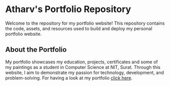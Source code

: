 # Atharv's Portfolio Repository

Welcome to the repository for my portfolio website! This repository contains the code, assets, and resources used to build and deploy my personal portfolio website.

## About the Portfolio

My portfolio showcases my education, projects, certificates and some of my paintings as a <Btech /> student in Computer Science at NIT, Surat. Through this website, I aim to demonstrate my passion for technology, development, and problem-solving. For having a look at my portfolio [click here](https://atharvp18.github.io/My-Portfolio/). 

